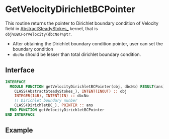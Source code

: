 # GetVelocityDirichletBCPointer

This routine returns the pointer to Dirichlet boundary condition of Velocity field in [AbstractSteadyStokes_](../AbstractSteadyStokes/AbstractSteadyStokes_.md) kernel, that is `obj%DBCForVelocity(dbcNo)%ptr`.

- After obtaining the Dirichlet boundary condition pointer, user can set the boundary condition
- `dbcNo` should be lesser than total dirichlet boundary condition.

## Interface

```fortran
INTERFACE
  MODULE FUNCTION getVelocityDirichletBCPointer(obj, dbcNo) RESULT(ans)
    CLASS(AbstractSteadyStokes_), INTENT(INOUT) :: obj
    INTEGER(I4B), INTENT(IN) :: dbcNo
    !! Dirichlet boundary nunber
    CLASS(DirichletBC_), POINTER :: ans
  END FUNCTION getVelocityDirichletBCPointer
END INTERFACE
```

## Example
